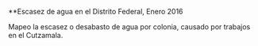 **Escasez de agua en el Distrito Federal, Enero 2016  

Mapeo la escasez o desabasto de agua por colonia, causado por trabajos en el Cutzamala.
